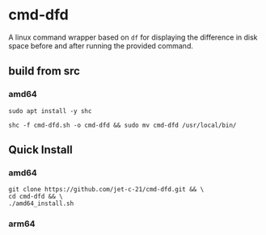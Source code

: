 # cmd-dfd
A linux command wrapper based on ```df``` for displaying the difference in disk space before and after running the provided command.

## build from src

### amd64
```shell
sudo apt install -y shc
```
```shell
shc -f cmd-dfd.sh -o cmd-dfd && sudo mv cmd-dfd /usr/local/bin/
```

## Quick Install

### amd64
```shell
git clone https://github.com/jet-c-21/cmd-dfd.git && \
cd cmd-dfd && \
./amd64_install.sh
```

### arm64

